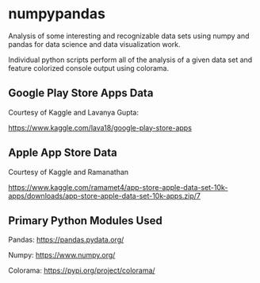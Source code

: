 # numpypandas
Analysis of some interesting and recognizable data sets using numpy and pandas for data science and data visualization work.

Individual python scripts perform all of the analysis of a given data set and feature colorized console output using colorama.

Google Play Store Apps Data
---------------------------
Courtesy of Kaggle and Lavanya Gupta:

https://www.kaggle.com/lava18/google-play-store-apps

Apple App Store Data
--------------------
Courtesy of Kaggle and Ramanathan

https://www.kaggle.com/ramamet4/app-store-apple-data-set-10k-apps/downloads/app-store-apple-data-set-10k-apps.zip/7



Primary Python Modules Used
---------------------------

Pandas:
https://pandas.pydata.org/

Numpy:
https://www.numpy.org/

Colorama:
https://pypi.org/project/colorama/

